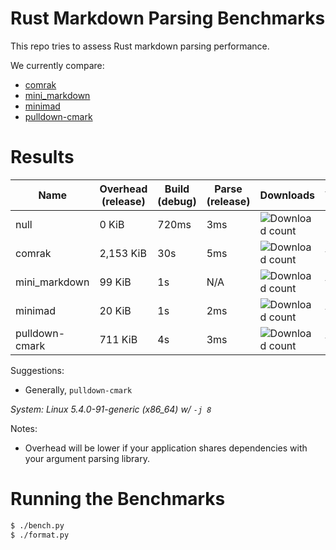 # Rust Markdown Parsing Benchmarks

This repo tries to assess Rust markdown parsing performance.

We currently compare:
- [comrak](https://crates.io/crates/comrak)
- [mini_markdown](https://crates.io/crates/mini_markdown)
- [minimad](https://crates.io/crates/minimad)
- [pulldown-cmark](https://crates.io/crates/pulldown-cmark)

# Results

Name | Overhead (release) | Build (debug) | Parse (release) | Downloads | Version
-----|--------------------|---------------|-----------------|-----------|--------
null | 0 KiB | 720ms | 3ms | ![Download count](https://img.shields.io/crates/dr/None) | -
comrak | 2,153 KiB | 30s | 5ms | ![Download count](https://img.shields.io/crates/dr/comrak) | v0.12.1
mini_markdown | 99 KiB | 1s | N/A | ![Download count](https://img.shields.io/crates/dr/mini_markdown) | v0.2.5
minimad | 20 KiB | 1s | 2ms | ![Download count](https://img.shields.io/crates/dr/minimad) | v0.9.0
pulldown-cmark | 711 KiB | 4s | 3ms | ![Download count](https://img.shields.io/crates/dr/pulldown-cmark) | v0.9.0

Suggestions:
- Generally, `pulldown-cmark`

*System: Linux 5.4.0-91-generic (x86_64) w/ `-j 8`*

Notes:
- Overhead will be lower if your application shares dependencies with your argument parsing library.

# Running the Benchmarks

```bash
$ ./bench.py
$ ./format.py
```
